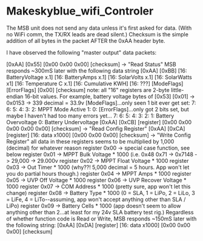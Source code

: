 # Makeskyblue_wifi_Controler
The MSB unit does not send any data unless it's first asked for data.  (With no WiFi comm, the TX/RX leads are dead silent.)  Checksum is the simple addition of all bytes in the packet AFTER the 0xAA header byte.

I have observed the following "master output" data packets:

[0xAA] [0x55] [0x00 0x00 0x00] [checksum] -> "Read Status"
MSB responds ~300mS later with the following data string
[0xAA] [0xBB] [16: BatteryVoltage x.1] [16: BatteryAmps x.1] [16: SolarVolts x.1] [16: SolarWatts x1] [16: Temperature C x.1] [16: Cumulative KWH] [16: ???] [ModeFlags] [ErrorFlags] [0x00] [checksum]
note: all "16" registers are 2-byte little-endian 16-bit values.  For example, battery voltage bytes of [0x53] [0x01] -> 0x0153 -> 339 decimal = 33.9v
[ModeFlags]...only seen 1 bit ever get set:
7:
6:
5:
4:
3:
2: MPPT Mode Active
1:
0:
[ErrorFlags]...only got 2 bits set, but maybe I haven't had too many errors yet...
7:
6:
5:
4:
3:
2:
1: Battery Overvoltage
0: Battery Undervoltage
[0xAA] [0xCB] [register] [0x00 0x00 0x00 0x00 0x00] [checksum] -> "Read Config Register"
[0xAA] [0xCA] [register] [16: data x1000] [0x00 0x00 0x00] [checksum] -> "Write Config Register"
all data in these registers seems to be multiplied by 1,000 (decimal) for whatever reason
register 0x00 -> special case function, see below
register 0x01 -> MPPT Bulk Voltage * 1000 (i.e. 0x48 0x71 -> 0x7148 -> 29,000 -> 29.000v
register 0x02 -> MPPT Float Voltage * 1000
register 0x03 -> Out Timer * 1000 (why??!  5,000 decimal = 5 hours.  App won't let you do partial hours though.)
register 0x04 -> MPPT Amps * 1000
register 0x05 -> UVP Off Voltage * 1000
register 0x06 -> UVP Recover Voltage * 1000
register 0x07 -> COM Address * 1000 (pretty sure, app won't let this change)
register 0x08 -> Battery Type * 1000 (0 = SLA, 1 = LiPo, 2 = LiLo, 3 = LiFe, 4 = LiTo--assuming, app won't accept anything other than SLA / LiPo)
register 0x09 -> Battery Cells * 1000 (app doesn't seem to allow anything other than 2...at least for my 24v SLA battery test rig.)
Regardless of whether function code is Read or Write, MSB responds ~150mS later with the following string:
[0xAA] [0xDA] [register] [16: data x1000] [0x00 0x00 0x00] [checksum]
